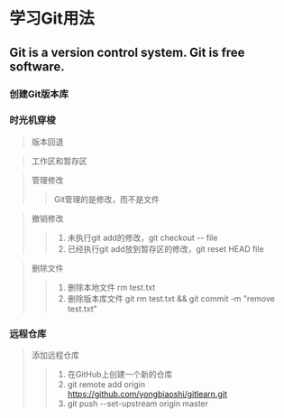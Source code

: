 学习Git用法
===========
Git is a version control system. Git is free software.
-----------
### 创建Git版本库
### 时光机穿梭
> 版本回退

> 工作区和暂存区

> 管理修改
>> Git管理的是修改，而不是文件

> 撤销修改
>> 1. 未执行git add的修改，git checkout -- file
>> 2. 已经执行git add放到暂存区的修改，git reset HEAD file 

> 删除文件
>> 1. 删除本地文件 rm test.txt
>> 2. 删除版本库文件 git rm test.txt && git commit -m "remove test.txt"

### 远程仓库
> 添加远程仓库
>> 1. 在GitHub上创建一个新的仓库
>> 2. git remote add origin https://github.com/yongbiaoshi/gitlearn.git
>> 3. git push --set-upstream origin master 
